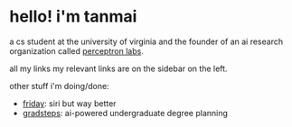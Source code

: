 # hello! i'm tanmai 
a cs student at the university of virginia and the founder of an ai research organization called [perceptron labs](https://perceptron.so).

all my links my relevant links are on the sidebar on the left.

other stuff i'm doing/done: 
- [friday](https://tanmai.org/friday): siri but way better
- [gradsteps](https://gradsteps.com): ai-powered undergraduate degree planning
